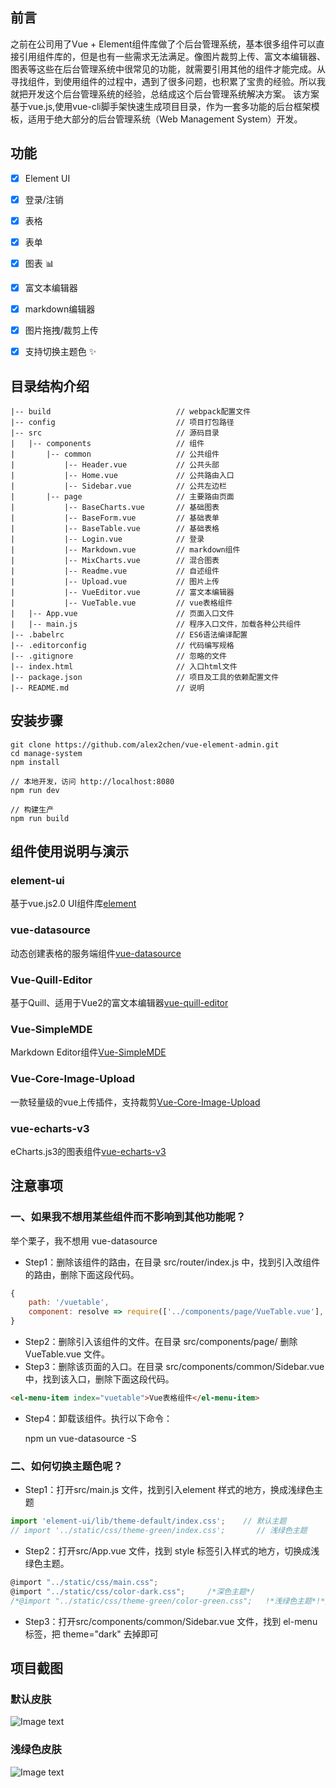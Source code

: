 ## 前言
之前在公司用了Vue + Element组件库做了个后台管理系统，基本很多组件可以直接引用组件库的，但是也有一些需求无法满足。像图片裁剪上传、富文本编辑器、图表等这些在后台管理系统中很常见的功能，就需要引用其他的组件才能完成。从寻找组件，到使用组件的过程中，遇到了很多问题，也积累了宝贵的经验。所以我就把开发这个后台管理系统的经验，总结成这个后台管理系统解决方案。
该方案基于vue.js,使用vue-cli脚手架快速生成项目目录，作为一套多功能的后台框架模板，适用于绝大部分的后台管理系统（Web Management System）开发。

## 功能
- [x] Element UI
- [x] 登录/注销
- [x] 表格
- [x] 表单
- [x] 图表 :bar_chart:
- [x] 富文本编辑器
- [x] markdown编辑器
- [x] 图片拖拽/裁剪上传
- [x] 支持切换主题色 :sparkles:


## 目录结构介绍
	|-- build                            // webpack配置文件
	|-- config                           // 项目打包路径
	|-- src                              // 源码目录
	|   |-- components                   // 组件
	|       |-- common                   // 公共组件
	|           |-- Header.vue           // 公共头部
	|           |-- Home.vue           	 // 公共路由入口
	|           |-- Sidebar.vue          // 公共左边栏
	|		|-- page                   	 // 主要路由页面
	|           |-- BaseCharts.vue       // 基础图表
	|           |-- BaseForm.vue         // 基础表单
	|           |-- BaseTable.vue        // 基础表格
	|           |-- Login.vue          	 // 登录
	|           |-- Markdown.vue         // markdown组件
	|           |-- MixCharts.vue        // 混合图表
	|           |-- Readme.vue           // 自述组件
	|           |-- Upload.vue           // 图片上传
	|           |-- VueEditor.vue        // 富文本编辑器
	|           |-- VueTable.vue         // vue表格组件
	|   |-- App.vue                      // 页面入口文件
	|   |-- main.js                      // 程序入口文件，加载各种公共组件
	|-- .babelrc                         // ES6语法编译配置
	|-- .editorconfig                    // 代码编写规格
	|-- .gitignore                       // 忽略的文件
	|-- index.html                       // 入口html文件
	|-- package.json                     // 项目及工具的依赖配置文件
	|-- README.md                        // 说明

## 安装步骤 ##
	git clone https://github.com/alex2chen/vue-element-admin.git
	cd manage-system										
	npm install	

	// 本地开发，访问 http://localhost:8080
	npm run dev

	// 构建生产
	npm run build

## 组件使用说明与演示

### element-ui ###
基于vue.js2.0 UI组件库[element](http://element.eleme.io/#/zh-CN/component/layout)

### vue-datasource ###
动态创建表格的服务端组件[vue-datasource](https://github.com/coderdiaz/vue-datasource)

### Vue-Quill-Editor ###
基于Quill、适用于Vue2的富文本编辑器[vue-quill-editor](https://github.com/surmon-china/vue-quill-editor)

### Vue-SimpleMDE ###
Markdown Editor组件[Vue-SimpleMDE](https://github.com/F-loat/vue-simplemde)

### Vue-Core-Image-Upload ###
一款轻量级的vue上传插件，支持裁剪[Vue-Core-Image-Upload](https://github.com/Vanthink-UED/vue-core-image-upload)

### vue-echarts-v3 ###
eCharts.js3的图表组件[vue-echarts-v3](https://github.com/xlsdg/vue-echarts-v3)

## 注意事项 ##
### 一、如果我不想用某些组件而不影响到其他功能呢？
举个栗子，我不想用 vue-datasource
- Step1：删除该组件的路由，在目录 src/router/index.js 中，找到引入改组件的路由，删除下面这段代码。
```JavaScript
{
    path: '/vuetable',
    component: resolve => require(['../components/page/VueTable.vue'], resolve)     // vue-datasource组件
}
```
- Step2：删除引入该组件的文件。在目录 src/components/page/ 删除 VueTable.vue 文件。
- Step3：删除该页面的入口。在目录 src/components/common/Sidebar.vue 中，找到该入口，删除下面这段代码。
```HTML
<el-menu-item index="vuetable">Vue表格组件</el-menu-item>
```
- Step4：卸载该组件。执行以下命令：

	npm un vue-datasource -S

### 二、如何切换主题色呢？ ###

- Step1：打开src/main.js 文件，找到引入element 样式的地方，换成浅绿色主题
```javascript
import 'element-ui/lib/theme-default/index.css';    // 默认主题
// import '../static/css/theme-green/index.css';       // 浅绿色主题
```
- Step2：打开src/App.vue 文件，找到 style 标签引入样式的地方，切换成浅绿色主题。
```javascript
@import "../static/css/main.css";
@import "../static/css/color-dark.css";     /*深色主题*/
/*@import "../static/css/theme-green/color-green.css";   !*浅绿色主题*!*/
```
- Step3：打开src/components/common/Sidebar.vue 文件，找到 el-menu 标签，把 theme="dark" 去掉即可

## 项目截图 ##
### 默认皮肤 ###
![Image text](https://github.com/lin-xin/manage-system/raw/master/screenshots/wms1.png)

### 浅绿色皮肤 ###
![Image text](https://github.com/lin-xin/manage-system/raw/master/screenshots/wms2.png)

